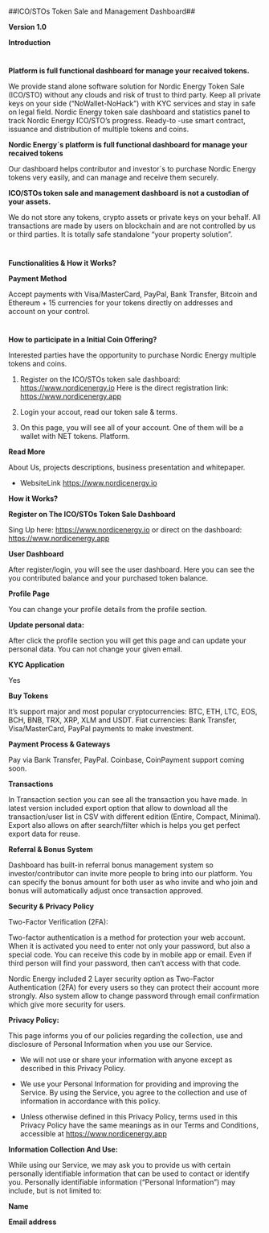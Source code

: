 #
##ICO/STOs Token Sale and Management Dashboard##


**Version 1.0**




**Introduction**
#

**Platform is full functional dashboard for manage your recaived tokens.**

We provide stand alone software solution for Nordic Energy Token Sale (ICO/STO) without any clouds and risk of trust to third party. Keep all private keys on your side (“NoWallet-NoHack”) with KYC services and stay in safe on legal field. Nordic Energy token sale dashboard and statistics panel to track Nordic Energy ICO/STO’s progress. Ready-to -use smart contract, issuance and distribution of multiple tokens and coins.



**Nordic Energy´s platform is full functional dashboard for manage your recaived tokens**

Our dashboard helps contributor and investor´s to purchase Nordic Energy tokens very easily, and can manage and receive them securely.



**ICO/STOs token sale and management dashboard is not a custodian of your assets.** 

We do not store any tokens, crypto assets or private keys on your behalf. All transactions are made by users on blockchain and are not controlled by us or third parties. It is totally safe standalone “your property solution”.
#


**Functionalities & How it Works?**



**Payment Method**

Accept payments with Visa/MasterCard, PayPal, Bank Transfer, Bitcoin and Ethereum + 15 currencies for your tokens directly on addresses and account on your control.
#



**How to participate in a Initial Coin Offering?**

Interested parties have the opportunity to purchase Nordic Energy multiple tokens and coins.

1. Register on the ICO/STOs token sale dashboard: https://www.nordicenergy.io Here is the direct registration link: https://www.nordicenergy.app

2. Login your accout, read our token sale & terms.

3. On this page, you will see all of your account. One of them will be a wallet with NET tokens.
Platform.



**Read More**

About Us, projects descriptions, business presentation and whitepaper.

- WebsiteLink https://www.nordicenergy.io 



**How it Works?**


**Register on The ICO/STOs Token Sale Dashboard**

Sing Up here: https://www.nordicenergy.io or direct on the dashboard: https://www.nordicenergy.app



**User Dashboard**

After register/login, you will see the user dashboard. Here you can see the you contributed balance and your purchased token balance.



**Profile Page**

You can change your profile details from the profile section.



**Update personal data:**

After click the profile section you will get this page and can update your personal data. You can not change your given email.



**KYC Application**

Yes


**Buy Tokens**

It’s support major and most popular cryptocurrencies: BTC, ETH, LTC, EOS, BCH, BNB, TRX, XRP, XLM and USDT. Fiat currencies: Bank Transfer, Visa/MasterCard, PayPal payments to make investment.



**Payment Process & Gateways**

Pay via Bank Transfer, PayPal. Coinbase, CoinPayment support coming soon.



**Transactions**

In Transaction section you can see all the transaction you have made. In latest version included export option that allow to download all the transaction/user list in CSV with different edition (Entire, Compact, Minimal). Export also allows on after search/filter which is helps you get perfect export data for reuse.



**Referral & Bonus System**

Dashboard has built-in referral bonus management system so investor/contributor can invite more people to bring into our platform. You can specify the bonus amount for both user as who invite and who join and bonus will automatically adjust once transaction approved.



**Security & Privacy Policy**

Two-Factor Verification (2FA):

Two-factor authentication is a method for protection your web account. When it is activated you need to enter not only your password, but also a special code. You can receive this code by in mobile app or email. Even if third person will find your password, then can’t access with that code.

Nordic Energy included 2 Layer security option as Two-Factor Authentication (2FA) for every users so they can protect their account more strongly. Also system allow to change password through email confirmation which give more security for users.



**Privacy Policy:**

This page informs you of our policies regarding the collection, use and disclosure of Personal Information when you use our Service.

- We will not use or share your information with anyone except as described in this Privacy Policy.

- We use your Personal Information for providing and improving the Service. By using the Service, you agree to the collection and use of information in accordance with this policy.

- Unless otherwise defined in this Privacy Policy, terms used in this Privacy Policy have the same meanings as in our Terms and Conditions, accessible at https://www.nordicenergy.app



**Information Collection And Use:**

While using our Service, we may ask you to provide us with certain personally identifiable information that can be used to contact or identify you. Personally identifiable information (“Personal Information”) may include, but is not limited to:


**Name**

**Email address**
#
